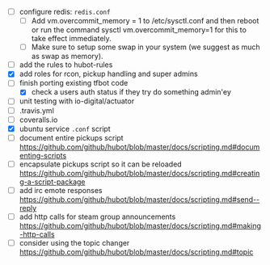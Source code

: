 - [ ] configure redis: `redis.conf` 
  + [ ] Add vm.overcommit_memory = 1 to /etc/sysctl.conf and then reboot or run the command sysctl vm.overcommit_memory=1 for this to take effect immediately.
  + [ ] Make sure to setup some swap in your system (we suggest as much as swap as memory).
- [ ] add the rules to hubot-rules
- [x] add roles for rcon, pickup handling and super admins
- [ ] finish porting existing tfbot code
  + [x] check a users auth status if they try do something admin'ey
- [ ] unit testing with io-digital/actuator
- [ ] .travis.yml
- [ ] coveralls.io
- [x] ubuntu service `.conf` script
- [ ] document entire pickups script https://github.com/github/hubot/blob/master/docs/scripting.md#documenting-scripts
- [ ] encapsulate pickups script so it can be reloaded https://github.com/github/hubot/blob/master/docs/scripting.md#creating-a-script-package
- [ ] add irc emote responses https://github.com/github/hubot/blob/master/docs/scripting.md#send--reply
- [ ] add http calls for steam group announcements https://github.com/github/hubot/blob/master/docs/scripting.md#making-http-calls
- [ ] consider using the topic changer https://github.com/github/hubot/blob/master/docs/scripting.md#topic
